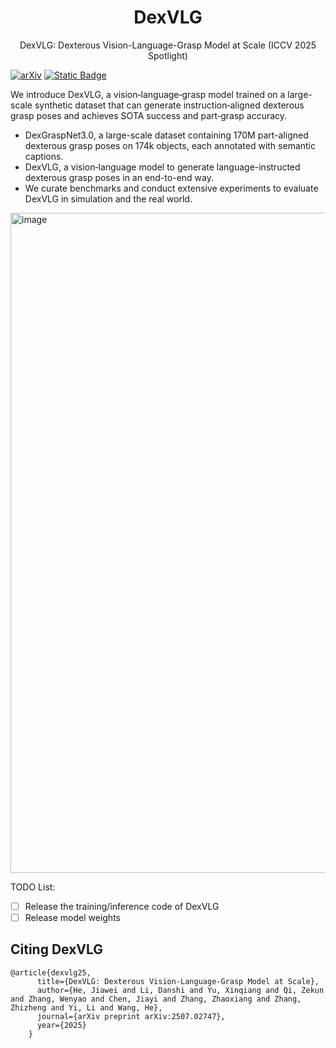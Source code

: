 <div align="center">
  <h1 align="center">DexVLG</h1>
  <p>DexVLG: Dexterous Vision-Language-Grasp Model at Scale (ICCV 2025 Spotlight)
  </p>
</div>

[![arXiv](https://img.shields.io/badge/arXiv-2507.02747-df2a2a.svg)](https://arxiv.org/pdf/2507.02747)
[![Static Badge](https://img.shields.io/badge/Project-Page-a)](https://jiaweihe.com/dexvlg/)

We introduce DexVLG, a vision‑language‑grasp model trained on a large-scale synthetic dataset that can generate instruction‑aligned dexterous grasp poses and achieves SOTA success and part‑grasp accuracy.

- DexGraspNet3.0, a large-scale dataset containing 170M part-aligned dexterous grasp poses on 174k objects, each annotated with semantic captions.
- DexVLG, a vision‑language model to generate language-instructed dexterous grasp poses in an end-to-end way.
- We curate benchmarks and conduct extensive experiments to evaluate DexVLG in simulation and the real world.

<img width="1474" height="1056" alt="image" src="https://github.com/user-attachments/assets/0ac9e6ca-ff8c-4232-993e-d38ec8d5b5e0" />

TODO List:
- [ ] Release the training/inference code of DexVLG
- [ ] Release model weights

## Citing DexVLG

```
@article{dexvlg25,
      title={DexVLG: Dexterous Vision-Language-Grasp Model at Scale},
      author={He, Jiawei and Li, Danshi and Yu, Xinqiang and Qi, Zekun and Zhang, Wenyao and Chen, Jiayi and Zhang, Zhaoxiang and Zhang, Zhizheng and Yi, Li and Wang, He},
      journal={arXiv preprint arXiv:2507.02747},
      year={2025}
    }
```
